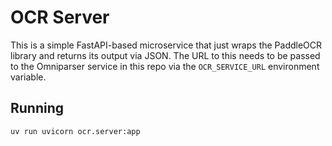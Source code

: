 # OCR Server

This is a simple FastAPI-based microservice that just wraps the PaddleOCR library and returns its output via JSON. The URL to this needs to be passed to the Omniparser service in this repo via the `OCR_SERVICE_URL` environment variable.

## Running

`uv run uvicorn ocr.server:app`
